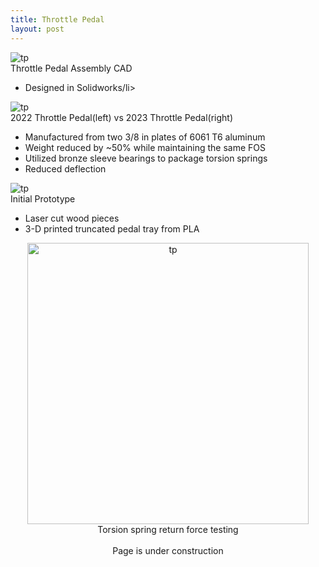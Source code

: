 ```yaml
---
title: Throttle Pedal
layout: post
---
```

<div class="row center">
  
  <div class="column">
    <img src="https://www.donaldle.com/assets/images/ThrottlePedal1.jpeg" alt="tp" />
  </div>
  
  <div class="column">
    Throttle Pedal Assembly CAD</center>
     <ul>
      <li>Designed in Solidworks/li>
     </ul>
   </div>
</div>

<div class="row center">
  <div class="column">
    <img src="https://www.donaldle.com/assets/images/Throttlepedal2.jpeg" alt="tp" />
  </div>
  
  <div class="column">
    2022 Throttle Pedal(left) vs 2023 Throttle Pedal(right)
    <ul>
      <li>Manufactured from two 3/8 in plates of 6061 T6 aluminum</li>
      <li>Weight reduced by ~50% while maintaining the same FOS</li>
      <li>Utilized bronze sleeve bearings to package torsion springs </li>
      <li>Reduced deflection </li>
    </ul>
  </div>
</div>

<div class="row center" >
  
  <div class="column">
    <img src="https://www.donaldle.com/assets/images/Throttlepedal3.png" alt="tp" />
  </div>
  
  <div class="column">
    Initial Prototype
     <ul>
      <li>Laser cut wood pieces</li>
      <li>3-D printed truncated pedal tray from PLA</li>
    </ul>
   </div>
</div>

<div class="row center" style="text-align: center;">
  <div class="column">
    <img src="https://www.donaldle.com/assets/images/Torsionspringtesting.JPG" height="450" alt="tp" />
  </div>
  
  <div class="column">
    <center>Torsion spring return force testing</center>
   </div>
</div>
<br>  


<center>Page is under construction </center>


